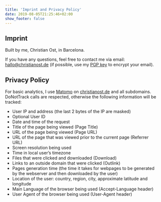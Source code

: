 ```yaml
---
title: 'Imprint and Privacy Policy'
date: 2019-08-05T21:25:46+02:00
show_footer: false
---
```


## Imprint

Built by me, Christian Ost, in Barcelona.

If you have any questions, feel free to contact me via email: [hallo@christianost.de](mailto:hallo@christianost.de) (if possible, use my [PGP key](http://pool.sks-keyservers.net/pks/lookup?op=get&search=0x41980624AEC84355) to encrypt your email).

## Privacy Policy

For basic analytics, I use [Matomo](https://matomo.org/) on [christianost.de](https://christianost.de) and all subdomains. DoNotTrack calls are respected, otherwise the following information will be tracked:

- User IP and address (the last 2 bytes of the IP are masked)
- Optional User ID
- Date and time of the request
- Title of the page being viewed (Page Title)
- URL of the page being viewed (Page URL)
- URL of the page that was viewed prior to the current page (Referrer URL)
- Screen resolution being used
- Time in local user’s timezone
- Files that were clicked and downloaded (Download)
- Links to an outside domain that were clicked (Outlink)
- Pages generation time (the time it takes for webpages to be generated by the webserver and then downloaded by the user)
- Location of the user: country, region, city, approximate latitude and longitude
- Main Language of the browser being used (Accept-Language header)
- User Agent of the browser being used (User-Agent header)
